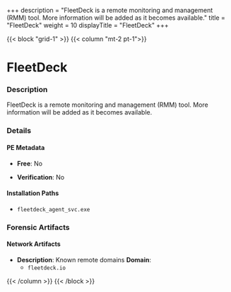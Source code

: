+++
description = "FleetDeck is a remote monitoring and management (RMM) tool. More information will be added as it becomes available."
title = "FleetDeck"
weight = 10
displayTitle = "FleetDeck"
+++


{{< block "grid-1" >}}
{{< column "mt-2 pt-1">}}

# FleetDeck


### Description

FleetDeck is a remote monitoring and management (RMM) tool. More information will be added as it becomes available.




### Details


#### PE Metadata


- **Free**: No

- **Verification**: No




#### Installation Paths
- `fleetdeck_agent_svc.exe`

### Forensic Artifacts




#### Network Artifacts

- **Description**: Known remote domains
  **Domain**:
    - `fleetdeck.io`








{{< /column >}}
{{< /block >}}
